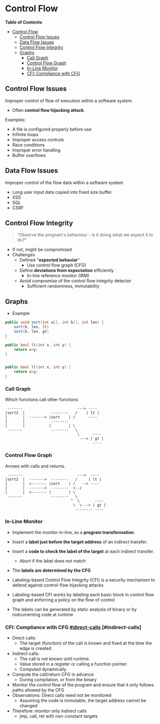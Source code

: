 # Control Flow
<!-- markdown-toc start - Don't edit this section. Run M-x markdown-toc-refresh-toc -->
**Table of Contents**

- [Control Flow](#control-flow)
    - [Control Flow Issues](#control-flow-issues)
    - [Data Flow Issues](#data-flow-issues)
    - [Control Flow Integrity](#control-flow-integrity)
    - [Graphs](#graphs)
        - [Call Graph](#call-graph)
        - [Control Flow Graph](#control-flow-graph)
        - [In-Line Monitor](#in-line-monitor)
        - [CFI: Compliance with CFG](#cfi-compliance-with-cfg)

<!-- markdown-toc end -->

## Control Flow Issues 
Improper control of flow of execution within a software system.

* Often **control flow hijacking attack**.

Examples:
* A file is configured properly before use
* Infinite loops
* Improper access controls
* Race conditions
* Improper error handling 
* Buffer overflows

## Data Flow Issues
Improper control of the flow data within a software system
* Long user input data copied into fixed size buffer.
* XSS 
* SQL
* CSRF

## Control Flow Integrity
> "Observe the program's behaviour - is it doing what we expect it to do?"
  * If not, might be compromised
* Challenges
  * Defined "**expected behavior**"
    * Use control flow graph (CFG)
  * Define **deviations from expectation** efficiently
    * In-line reference monitor (IRM)
  * Avoid compromise of the control flow integrity detector
    * Sufficient randomness, immutability

## Graphs
* Example
```csharp
public void sort(int a[], int b[], int len) {
    sort(b, len, lt)
    sort(b, len, gt)
}

public bool lt(int x, int y) {
    return x<y;
}


public bool lt(int x, int y) {
    return x>y;
}
```

### Call Graph
Which functions call other functions

```
 -------                         ---> ----
|sort2  |            --------   /    | lt |
|       |  -------> |sort    | /      ----
|       |            -------- 
|       |           |        | \
 -------             --------   \
                                 \      ----
                                  ---> | gt |
                                        ----
```

### Control Flow Graph
Arrows with calls and returns.

```
 -------                         --->  ----
|sort2  |  ------->  --------   /     | lt |
|       |  <------- |sort    | /   --> ----
|       |  ------->  --------  <--/
|       |  <------- |        | \
 -------             --------   \
                              ^  \       ----
                               \  \---> | gt |
                                -------- ----
```

### In-Line Monitor
* Implement the monitor in-line, as a **program transformation**.
* Insert a **label just before the target address** of an indirect transfer.
* Insert a **code to check the label of the target** at each indirect transfer.
  * Abort if the label does not match
* The **labels are determined by the CFG**

* Labeling-based Control Flow Integrity (CFI) is a security mechanism to defend against control-flow hijacking attacks
* Labeling-based CFI works by labeling each basic block in control flow graph and enforcing a policy on the flow of control
* The labels can be generated by static analysis of binary or by instrumenting code at runtime

### CFI: Compliance with CFG [#direct-calls]() [#indirect-calls]
* Direct calls:
  * The target (function) of the call is known and fixed at the time the edge is created.
* Indirect calls:
  * The call is not known until runtime.
  * Value stored in a register or calling a function pointer.
  * Computed dynamically.
* Compute the call/return CFG in advance
  * During compilation, or from the binary
* Monitor the control flow of the program and ensure that it only follows paths allowed by the CFG
* Observations: Direct calls need not be monitored
  * Assuming the code is immutable, the target address cannot be changed
* Therefore: monitor only indirect calls
  * jmp, call, ret with non-constant targets
  
